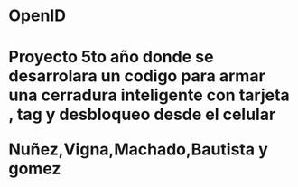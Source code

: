 <H1> OpenID <H1>

Proyecto 5to año  donde se desarrolara un codigo para armar una cerradura inteligente con tarjeta , tag y desbloqueo desde el celular 


Nuñez,Vigna,Machado,Bautista y gomez
